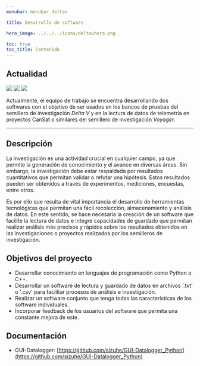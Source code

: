 ```yaml
---
menubar: menubar_deltav

title: Desarrollo de software

hero_image: ../../../icons/deltavhero.png

toc: true
toc_title: Contenido
---
```

<link href="../../../assets/css/custom.css" rel="stylesheet" type="text/css">


## Actualidad
<img class="badges" src="https://img.shields.io/badge/-En%20curso-FFDD56">
<img src="https://img.shields.io/badge/-Delta%20V-FF4800">
<img src="https://img.shields.io/badge/-Voyager-1D4B73">

Actualmente, el equipo de trabajo se encuentra desarrollando dos softwares con el objetivo de ser usados en los bancos de pruebas del semillero de investigación *Delta V* y en la lectura de datos de telemetría en proyectos CanSat o similares del semillero de investigación *Voyager*.

---

## Descripción
La investigación es una actividad crucial en cualquier campo, ya que permite la generación de conocimiento y el avance en diversas áreas. Sin embargo, la investigación debe estar respaldada por resultados cuantitativos que permitan validar o refutar una hipótesis. Estos resultados pueden ser obtenidos a través de experimentos, mediciones, encuestas, entre otros.

Es por ello que resulta de vital importancia el desarrollo de herramientas tecnológicas que permitan una fácil recolección, almacenamiento y análisis de datos. En este sentido, se hace necesaria la creación de un software que facilite la lectura de datos e integre capacidades de guardado que permitan realizar análisis más precisos y rápidos sobre los resultados obtenidos en las investigaciones o proyectos realizados por los semilleros de investigación.

## Objetivos del proyecto
- Desarrollar conocimiento en lenguajes de programación como Python o C++.
- Desarrollar un software de lectura y guardado de datos en archivos '.txt' o '.csv' para facilitar procesos de análisis e investigación.
- Realizar un software conjunto que tenga todas las características de los software individuales.
- Incorporar feedback de los usuarios del software que permita una constante mejora de este.


## Documentación
- GUI-Datalogger: [https://github.com/sizuhe/GUI-Datalogger_Python](https://github.com/sizuhe/GUI-Datalogger_Python)